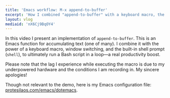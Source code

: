 ```yaml
---
title: 'Emacs workflow: M-x append-to-buffer'
excerpt: 'How I combined "append-to-buffer" with a keyboard macro, the built-in shell, and a Bash loop, to boost my productivity.'
layout: vlog
mediaid: 'nX6Cj9BqOY4'
---
```


In this video I present an implementation of `append-to-buffer`.  This
is an Emacs function for accumulating text (one of many).  I combine
it with the power of a keyboard macro, window switching, and the
built-in shell prompt (`shell`), to ultimately run a Bash script in a
loop—a real productivity boost.

Please note that the lag I experience while executing the macro is due
to my underpowered hardware and the conditions I am recording in.  My
sincere apologies!

Though not relevant to the demo, here is my Emacs configuration file:
[protesilaos.com/emacs/dotemacs](https://protesilaos.com/emacs/dotemacs).
